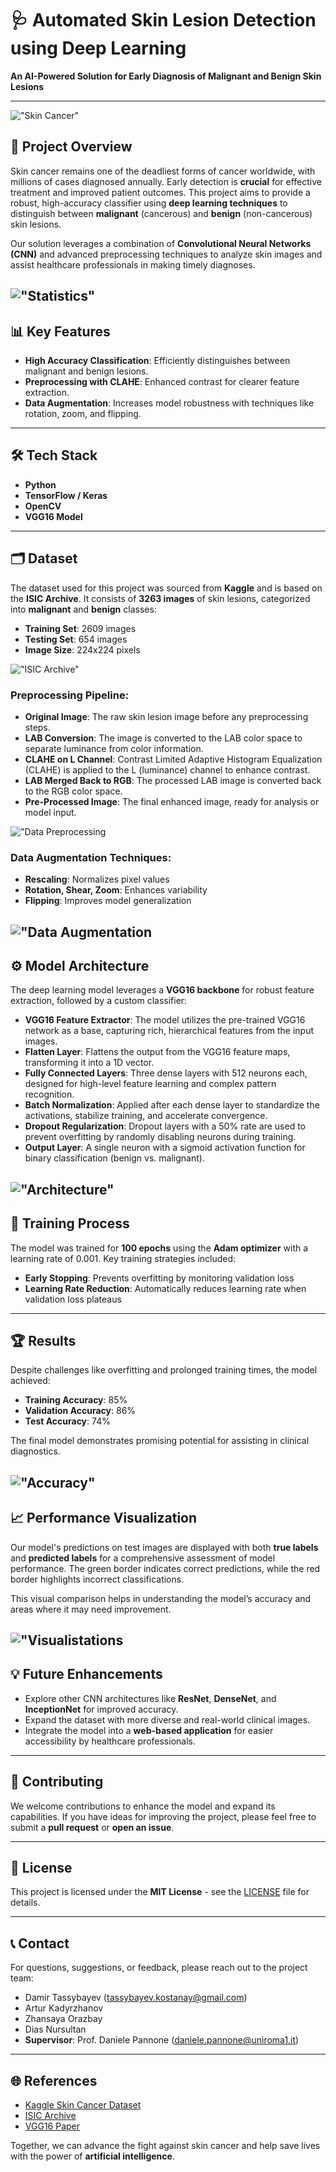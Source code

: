 # 🩺 Automated Skin Lesion Detection using Deep Learning

**An AI-Powered Solution for Early Diagnosis of Malignant and Benign Skin Lesions**

---

!["Skin Cancer"](images\skcnc.jpg)

## 🚀 Project Overview

Skin cancer remains one of the deadliest forms of cancer worldwide, with millions of cases diagnosed annually. Early detection is **crucial** for effective treatment and improved patient outcomes. This project aims to provide a robust, high-accuracy classifier using **deep learning techniques** to distinguish between **malignant** (cancerous) and **benign** (non-cancerous) skin lesions.

Our solution leverages a combination of **Convolutional Neural Networks (CNN)** and advanced preprocessing techniques to analyze skin images and assist healthcare professionals in making timely diagnoses.

!["Statistics"](images/stat.jpg)
---

## 📊 Key Features

- **High Accuracy Classification**: Efficiently distinguishes between malignant and benign lesions.
- **Preprocessing with CLAHE**: Enhanced contrast for clearer feature extraction.
- **Data Augmentation**: Increases model robustness with techniques like rotation, zoom, and flipping.

---

## 🛠️ Tech Stack

- **Python** 
- **TensorFlow / Keras** 
- **OpenCV** 
- **VGG16 Model** 

---

## 🗂️ Dataset

The dataset used for this project was sourced from **Kaggle** and is based on the **ISIC Archive**. It consists of **3263 images** of skin lesions, categorized into **malignant** and **benign** classes:

- **Training Set**: 2609 images
- **Testing Set**: 654 images
- **Image Size**: 224x224 pixels

!["ISIC Archive"](images/isic.png)

### Preprocessing Pipeline:
- **Original Image**: The raw skin lesion image before any preprocessing steps.
- **LAB Conversion**: The image is converted to the LAB color space to separate luminance from color information.
- **CLAHE on L Channel**: Contrast Limited Adaptive Histogram Equalization (CLAHE) is applied to the L (luminance) channel to enhance contrast.
- **LAB Merged Back to RGB**: The processed LAB image is converted back to the RGB color space.
- **Pre-Processed Image**: The final enhanced image, ready for analysis or model input.

!["Data Preprocessing](images/preprocessing.jpg)

### Data Augmentation Techniques:
- **Rescaling**: Normalizes pixel values
- **Rotation, Shear, Zoom**: Enhances variability
- **Flipping**: Improves model generalization


!["Data Augmentation](images/augmentation.jpg)
---

## ⚙️ Model Architecture

The deep learning model leverages a **VGG16 backbone** for robust feature extraction, followed by a custom classifier:

- **VGG16 Feature Extractor**: The model utilizes the pre-trained VGG16 network as a base, capturing rich, hierarchical features from the input images.
- **Flatten Layer**: Flattens the output from the VGG16 feature maps, transforming it into a 1D vector.
- **Fully Connected Layers**: Three dense layers with 512 neurons each, designed for high-level feature learning and complex pattern recognition.
- **Batch Normalization**: Applied after each dense layer to standardize the activations, stabilize training, and accelerate convergence.
- **Dropout Regularization**: Dropout layers with a 50% rate are used to prevent overfitting by randomly disabling neurons during training.
- **Output Layer**: A single neuron with a sigmoid activation function for binary classification (benign vs. malignant).

!["Architecture"](images/arch.jpg)
---

## 🧠 Training Process

The model was trained for **100 epochs** using the **Adam optimizer** with a learning rate of 0.001. Key training strategies included:

- **Early Stopping**: Prevents overfitting by monitoring validation loss
- **Learning Rate Reduction**: Automatically reduces learning rate when validation loss plateaus

---

## 🏆 Results

Despite challenges like overfitting and prolonged training times, the model achieved:

- **Training Accuracy**: 85%
- **Validation Accuracy**: 86%
- **Test Accuracy**: 74%

The final model demonstrates promising potential for assisting in clinical diagnostics.

!["Accuracy"](images/accuracyres.png)
---

## 📈 Performance Visualization

Our model's predictions on test images are displayed with both **true labels** and **predicted labels** for a comprehensive assessment of model performance. The green border indicates correct predictions, while the red border highlights incorrect classifications.

This visual comparison helps in understanding the model’s accuracy and areas where it may need improvement.


!["Visualistations](images/results.png)
---

## 💡 Future Enhancements

- Explore other CNN architectures like **ResNet**, **DenseNet**, and **InceptionNet** for improved accuracy.
- Expand the dataset with more diverse and real-world clinical images.
- Integrate the model into a **web-based application** for easier accessibility by healthcare professionals.

---

## 🤝 Contributing

We welcome contributions to enhance the model and expand its capabilities. If you have ideas for improving the project, please feel free to submit a **pull request** or **open an issue**.

---

## 📄 License

This project is licensed under the **MIT License** - see the [LICENSE](LICENSE) file for details.

---

## 📞 Contact

For questions, suggestions, or feedback, please reach out to the project team:

- Damir Tassybayev (tassybayev.kostanay@gmail.com)
- Artur Kadyrzhanov
- Zhansaya Orazbay
- Dias Nursultan
- **Supervisor**: Prof. Daniele Pannone (daniele.pannone@uniroma1.it)

---

## 🌐 References

- [Kaggle Skin Cancer Dataset](https://www.kaggle.com/datasets/fanconic/skin-cancer-malignant-vs-benign)
- [ISIC Archive](https://www.isic-archive.com)
- [VGG16 Paper](https://arxiv.org/abs/1409.1556)

Together, we can advance the fight against skin cancer and help save lives with the power of **artificial intelligence**.

